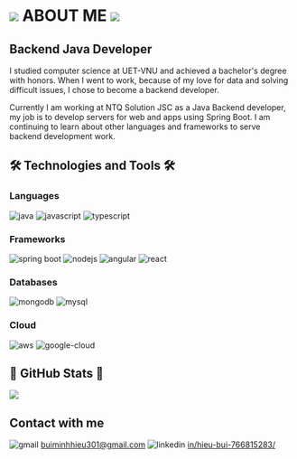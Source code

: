  

![](https://user-images.githubusercontent.com/18350557/176309783-0785949b-9127-417c-8b55-ab5a4333674e.gif) ABOUT ME ![](https://user-images.githubusercontent.com/18350557/176309783-0785949b-9127-417c-8b55-ab5a4333674e.gif)
==============================================================================================================================================================================================================================

  

Backend Java Developer
----------------------

  

I studied computer science at UET-VNU and achieved a bachelor's degree with honors. When I went to work, because of my love for data and solving difficult issues, I chose to become a backend developer.

Currently I am working at NTQ Solution JSC as a Java Backend developer, my job is to develop servers for web and apps using Spring Boot. I am continuing to learn about other languages and frameworks to serve backend development work.

  

🛠 Technologies and Tools 🛠
----------------------------

### Languages

![java](https://img.shields.io/badge/Java-ED8B00?style=for-the-badge&logo=openjdk&logoColor=white) ![javascript](https://img.shields.io/badge/JavaScript-323330?style=for-the-badge&logo=javascript&logoColor=F7DF1E) ![typescript](https://img.shields.io/badge/TypeScript-007ACC?style=for-the-badge&logo=typescript&logoColor=white)

### Frameworks

![spring boot](https://img.shields.io/badge/Spring-6DB33F?style=for-the-badge&logo=spring&logoColor=white) ![nodejs](https://img.shields.io/badge/Node.js-43853D?style=for-the-badge&logo=node.js&logoColor=white) ![angular](https://img.shields.io/badge/Angular-DD0031?style=for-the-badge&logo=angular&logoColor=white) ![react](https://img.shields.io/badge/React-20232A?style=for-the-badge&logo=react&logoColor=61DAFB)

### Databases

![mongodb](https://img.shields.io/badge/MongoDB-4EA94B?style=for-the-badge&logo=mongodb&logoColor=white) ![mysql](https://img.shields.io/badge/MySQL-00000F?style=for-the-badge&logo=mysql&logoColor=white)

### Cloud

![aws](https://img.shields.io/badge/Amazon_AWS-232F3E?style=for-the-badge&logo=amazon-aws&logoColor=white) ![google-cloud](https://img.shields.io/badge/Google_Cloud-4285F4?style=for-the-badge&logo=google-cloud&logoColor=white)

🚀 GitHub Stats 🚀
------------------

[![](https://github-readme-stats.vercel.app/api?username=minhhieu3001&show_icons=true&theme=prussian&include_all_commits=true)](#)

Contact with me
---------------

 ![gmail](https://img.shields.io/badge/Gmail-D14836?style=for-the-badge&logo=gmail&logoColor=white) [buiminhhieu301@gmail.com](mailto:buiminhhieu301@gmail.com)
 ![linkedin](https://img.shields.io/badge/LinkedIn-0077B5?style=for-the-badge&logo=linkedin&logoColor=white) [in/hieu-bui-766815283/](https://www.linkedin.com/in/hieu-bui-766815283/)
